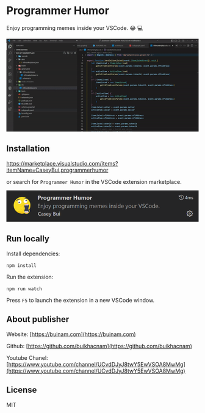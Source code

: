 # Programmer Humor

Enjoy programming memes inside your VSCode. 😂 💻

<img src='https://raw.githubusercontent.com/buikhacnam/buikhacnam/main/public/programmer-humor.gif' alt=''/>


## Installation
https://marketplace.visualstudio.com/items?itemName=CaseyBui.programmerhumor

or search for `Programmer Humor` in the VSCode extension marketplace.

<img src='https://raw.githubusercontent.com/buikhacnam/buikhacnam/main/public/extension.png' alt=''/>

## Run locally

Install dependencies: 
```
npm install
```

Run the extension:

```
npm run watch
```

Press `F5` to launch the extension in a new VSCode window.



## About publisher

Website: [https://buinam.com](https://buinam.com)

Github: [https://github.com/buikhacnam](https://github.com/buikhacnam)

Youtube Chanel: [https://www.youtube.com/channel/UCvdDJyJ8twY5EwVSOA8MwMg](https://www.youtube.com/channel/UCvdDJyJ8twY5EwVSOA8MwMg)


## License
MIT